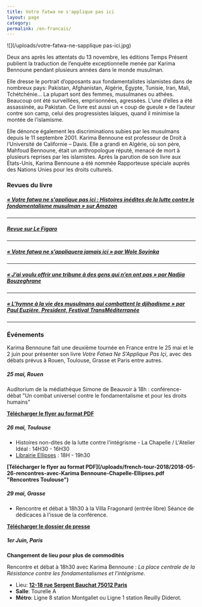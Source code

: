 ```yaml
---
title: Votre fatwa ne s'applique pas ici
layout: page
category:
permalink: /en-francais/
---
```

![](/uploads/votre-fatwa-ne-sapplique pas-ici.jpg)

Deux ans après les attentats du 13 novembre, les éditions Temps Présent publient la traduction de l’enquête exceptionnelle menée par Karima Bennoune pendant plusieurs années dans le monde musulman.

Elle dresse le portrait d’opposants aux fondamentalistes islamistes dans de nombreux pays: Pakistan, Afghanistan, Algérie, Égypte, Tunisie, Iran, Mali, Tchétchénie… La plupart sont des femmes, musulmanes ou athées. Beaucoup ont été surveillées, emprisonnées, agressées. L’une d’elles a été assassinée, au Pakistan. Ce livre est aussi un « coup de gueule » de l’auteur contre son camp, celui des progressistes laïques, quand il minimise la montée de l’islamisme.

Elle dénonce également les discriminations subies par les musulmans depuis le 11 septembre 2001. Karima Bennoune est professeur de Droit à l’Université de Californie – Davis. Elle a grandi en Algérie, où son père, Mahfoud Bennoune, était un anthropologue réputé, menacé de mort à plusieurs reprises par les islamistes. Après la parution de son livre aux États-Unis, Karima Bennoune a été nommée Rapporteuse spéciale auprès des Nations Unies pour les droits culturels.

### Revues du livre

##### [« Votre fatwa ne s'applique pas ici : Histoires inédites de la lutte contre le fondamentalisme musulman » sur Amazon](https://www.amazon.fr/Votre-fatwa-sapplique-pas-ici/dp/2916842535/ref=sr_1_1?s=books&ie=UTF8&qid=1507802227&sr=1-1&keywords=karima+bennoune)
---
##### [Revue sur Le Figaro](http://evene.lefigaro.fr/livres/livre/karima-bennoune-votre-fatwa-ne-s-applique-pas-ici-5099879.php)
---
##### [« Votre fatwa ne s’appliquera jamais ici » par Wole Soyinka](http://www.courrierdesafriques.net/2015/01/wole-soyinka-votre-fatwa-ne-sappliquera-jamais-ici)
---
##### [« J’ai voulu offrir une tribune  à des gens qui n’en ont pas » par Nadjia Bouzeghrane](/journal/2018/03/23/j-ai-voulu-offrir-une-tribune-a-des-gens-qui-n-en-ont-pas-23-03-2018-364955_113/)
---
##### [« L’hymne à la vie des musulmans qui combattent le djihadisme » par Paul Euzière, President, Festival TransMéditerranée](https://pauleuziere.wordpress.com/2018/05/27/votre-fatwa-ne-sapplique-pas-ici-de-karima-bennoune-lhymne-a-la-vie-des-musulmans-qui-combattent-le-djihadisme/)
---

### Événements

Karima Bennoune fait une deuxième tournée en France entre le 25 mai et le 2 juin pour présenter son livre _Votre Fatwa Ne S’Applique Pas Içi_, avec des débats  prévus à Rouen, Toulouse, Grasse et Paris entre autres.

##### 25 mai, Rouen

Auditorium de la médiathèque Simone de Beauvoir à 18h : conférence-débat "Un combat universel contre le fondamentalisme et pour les droits humains"

**[Télécharger le flyer au format PDF](/uploads/french-tour-2018/2018-05-26-conference-Karima-Bennoune-Rouen.pdf "Conférence Rouen")**

##### 26 mai, Toulouse

-  Histoires non-dites de la lutte contre l'intégrisme - La Chapelle / L'Atelier Idéal : 14H30 - 16H30
-  [Librairie Ellipses](http://librairie-ellipses.com/?wysija-page=1&controller=email&action=view&email_id=18) : 18H - 19h30

**[Télécharger le flyer au format PDF](/uploads/french-tour-2018/2018-05-26-rencontres-avec-Karima Bennoune-Chapelle-Ellipses.pdf "Rencontres Toulouse")**

##### 29 mai, Grasse

 - Rencontre et débat à 18h30 à la Villa Fragonard (entrée libre)
   Séance de dédicaces à l'issue de la conférence.

**[Télécharger le dossier de presse](/uploads/french-tour-2018/2018-05-karima-bennoune-grasse.pdf "Rencontre Karima Bennoune à Grasse")**

##### 1er Juin, Paris

**Changement de lieu pour plus de commodités**

Rencontre et débat à 18h30 avec Karima Bennoune : _La place centrale de la Résistance contre les fondamentalismes et l’intégrisme_.

 - Lieu: [**12-18 rue Sergent Bauchat 75012 Paris**](https://goo.gl/maps/VjrMzK8udk22)
 - **Salle**: Tourelle A
 - **Métro**: Ligne 8 station Montgallet ou Ligne 1 station Reuilly Diderot.

